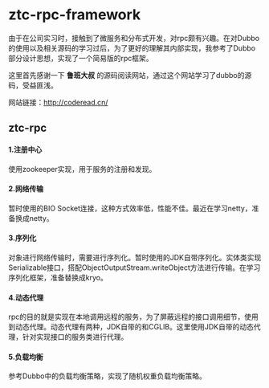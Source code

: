 # ztc-rpc-framework
由于在公司实习时，接触到了微服务和分布式开发，对rpc颇有兴趣。在对Dubbo的使用以及相关源码的学习过后，为了更好的理解其内部实现，我参考了Dubbo部分设计思想，实现了一个简易版的rpc框架。

这里首先感谢一下 **鲁班大叔** 的源码阅读网站，通过这个网站学习了dubbo的源码，受益匪浅。

网站链接：<http://coderead.cn/>

## ztc-rpc

#### 1.注册中心

使用zookeeper实现，用于服务的注册和发现。

#### 2.网络传输

暂时使用的BIO Socket连接，这种方式效率低，性能不佳。最近在学习netty，准备换成netty。

#### 3.序列化

对象进行网络传输时，需要进行序列化。暂时使用的JDK自带序列化。实体类实现Serializable接口，搭配ObjectOutputStream.writeObject方法进行传输。在学习序列化框架，准备替换成kryo。

#### 4.动态代理

rpc的目的就是实现在本地调用远程的服务，为了屏蔽远程的接口调用细节，使用到动态代理。动态代理有两种，JDK自带的和CGLIB。这里使用JDK自带的动态代理，针对实现接口的服务类进行代理。

#### 5.负载均衡

参考Dubbo中的负载均衡策略，实现了随机权重负载均衡策略。





